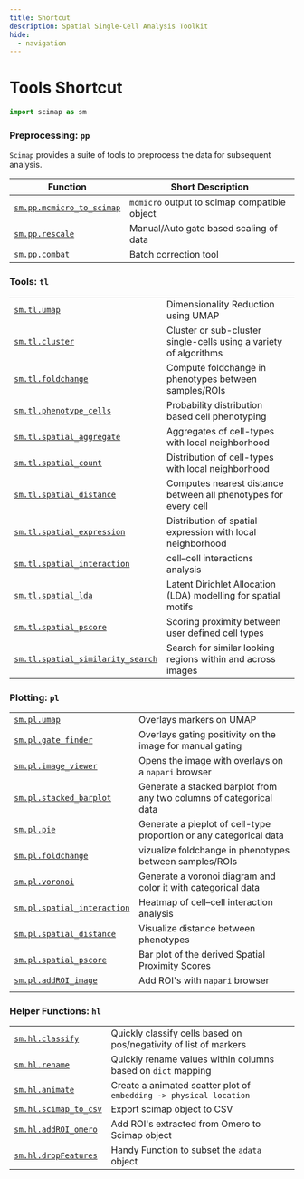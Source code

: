 ```yaml
---
title: Shortcut
description: Spatial Single-Cell Analysis Toolkit
hide:
  - navigation
---
```


# Tools Shortcut

```python
import scimap as sm
```

### Preprocessing: `pp`

`Scimap` provides a suite of tools to preprocess the data for subsequent analysis.

| Function                                                                                      | Short Description                            |
|-----------------------------------------------------------------------------------------------|----------------------------------------------|
| [`sm.pp.mcmicro_to_scimap`](All%20Functions/A.%20Pre%20Processing/sm.pp.mcmicro_to_scimap.md) | `mcmicro` output to scimap compatible object |
| [`sm.pp.rescale`](All%20Functions/A.%20Pre%20Processing/sm.pp.rescale.md)                     | Manual/Auto gate based scaling of data       |
| [`sm.pp.combat`](All%20Functions/A.%20Pre%20Processing/sm.pp.combat.md)                       | Batch correction tool                        |


### Tools: `tl`

|                                                                                                    |                                                                   |
|----------------------------------------------------------------------------------------------------|-------------------------------------------------------------------|
| [`sm.tl.umap`](All%20Functions/B.%20Tools/sm.tl.umap.md)                                           | Dimensionality Reduction using UMAP                               |
| [`sm.tl.cluster`](All%20Functions/B.%20Tools/sm.tl.cluster.md)                                     | Cluster or sub-cluster single-cells using a variety of algorithms |
| [`sm.tl.foldchange`](All%20Functions/B.%20Tools/sm.tl.foldchange.md)                               | Compute foldchange in phenotypes between samples/ROIs             |
| [`sm.tl.phenotype_cells`](All%20Functions/B.%20Tools/sm.tl.phenotype_cells.md)                     | Probability distribution based cell phenotyping                   |
| [`sm.tl.spatial_aggregate`](All%20Functions/B.%20Tools/sm.tl.spatial_aggregate.md)                 | Aggregates of cell-types with local neighborhood                  |
| [`sm.tl.spatial_count`](All%20Functions/B.%20Tools/sm.tl.spatial_count.md)                         | Distribution of cell-types with local neighborhood                |
| [`sm.tl.spatial_distance`](All%20Functions/B.%20Tools/sm.tl.spatial_distance.md)                   | Computes nearest distance between all phenotypes for every cell   |
| [`sm.tl.spatial_expression`](All%20Functions/B.%20Tools/sm.tl.spatial_expression.md)               | Distribution of spatial expression with local neighborhood        |
| [`sm.tl.spatial_interaction`](All%20Functions/B.%20Tools/sm.tl.spatial_interaction.md)             | cell–cell interactions analysis                                   |
| [`sm.tl.spatial_lda`](All%20Functions/B.%20Tools/sm.tl.spatial_lda.md)                             | Latent Dirichlet Allocation (LDA) modelling for spatial motifs    |
| [`sm.tl.spatial_pscore`](All%20Functions/B.%20Tools/sm.tl.spatial_pscore.md)                       | Scoring proximity between user defined cell types                 |
| [`sm.tl.spatial_similarity_search`](All%20Functions/B.%20Tools/sm.tl.spatial_similarity_search.md) | Search for similar looking regions within and across images       |

### Plotting: `pl`

|                                                                                           |                                                                     |
|-------------------------------------------------------------------------------------------|---------------------------------------------------------------------|
| [`sm.pl.umap`](All%20Functions/C.%20Plotting/sm.pl.umap.md)                               | Overlays markers on UMAP                                            |
| [`sm.pl.gate_finder`](All%20Functions/C.%20Plotting/sm.pl.gate_finder.md)                 | Overlays gating positivity on the image for manual gating           |
| [`sm.pl.image_viewer`](All%20Functions/C.%20Plotting/sm.pl.image_viewer.md)               | Opens the image with overlays on a `napari` browser                 |
| [`sm.pl.stacked_barplot`](All%20Functions/C.%20Plotting/sm.pl.stacked_barplot.md)         | Generate a stacked barplot from any two columns of categorical data |
| [`sm.pl.pie`](All%20Functions/C.%20Plotting/sm.pl.pie.md)                                 | Generate a pieplot of cell-type proportion or any categorical data  |
| [`sm.pl.foldchange`](All%20Functions/C.%20Plotting/sm.pl.foldchange.md)                   | vizualize foldchange in phenotypes between samples/ROIs             |
| [`sm.pl.voronoi`](All%20Functions/C.%20Plotting/sm.pl.voronoi.md)                         | Generate a voronoi diagram and color it with categorical data       |
| [`sm.pl.spatial_interaction`](All%20Functions/C.%20Plotting/sm.pl.spatial_interaction.md) | Heatmap of cell–cell interaction analysis                           |
| [`sm.pl.spatial_distance`](All%20Functions/C.%20Plotting/sm.pl.spatial_distance.md)       | Visualize distance between phenotypes                               |
| [`sm.pl.spatial_pscore`](All%20Functions/C.%20Plotting/sm.pl.spatial_pscore.md)           | Bar plot of the derived Spatial Proximity Scores                    |
| [`sm.pl.addROI_image`](All%20Functions/C.%20Plotting/sm.pl.addROI_image.md)               | Add ROI's with  `napari` browser                                    |
|                                                                                           |                                                                     |

### Helper Functions: `hl`

|                                                                                         |                                                                    |
|-----------------------------------------------------------------------------------------|--------------------------------------------------------------------|
| [`sm.hl.classify`](All%20Functions/D.%20Helper%20Functions/sm.hl.classify.md)           | Quickly classify cells based on pos/negativity of list of markers  |
| [`sm.hl.rename`](All%20Functions/D.%20Helper%20Functions/sm.hl.rename.md)               | Quickly rename values within columns based on `dict` mapping       |
| [`sm.hl.animate`](All%20Functions/D.%20Helper%20Functions/sm.hl.animate.md)             | Create a animated scatter plot of `embedding -> physical location` |
| [`sm.hl.scimap_to_csv`](All%20Functions/D.%20Helper%20Functions/sm.hl.scimap_to_csv.md) | Export scimap object to CSV                                        |
| [`sm.hl.addROI_omero`](All%20Functions/D.%20Helper%20Functions/sm.hl.addROI_omero.md)   | Add ROI's extracted from Omero to Scimap object                    |
| [`sm.hl.dropFeatures`](All%20Functions/D.%20Helper%20Functions/sm.hl.dropFeatures.md)   | Handy Function to subset the `adata` object                        |

